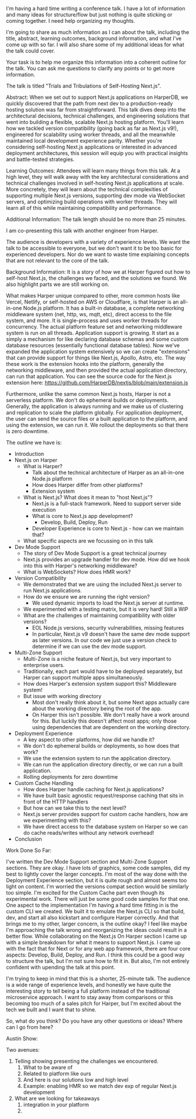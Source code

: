 I'm having a hard time writing a conference talk. I have a lot of information and many ideas for structure/flow but just nothing is quite sticking or coming together. I need help organizing my thoughts.

I'm going to share as much information as I can about the talk, including the title, abstract, learning outcomes, background information, and what I've come up with so far. I will also share some of my additional ideas for what the talk could cover. 

Your task is to help me organize this information into a coherent outline for the talk. You can ask me questions to clarify any points or to get more information.

The talk is titled "Trials and Tribulations of Self-Hosting Next.js".

Abstract:
When we set out to support Next.js applications on HarperDB, we quickly discovered that the path from next dev to a production-ready hosting solution was far from straightforward. This talk dives deep into the architectural decisions, technical challenges, and engineering solutions that went into building a flexible, scalable Next.js hosting platform. You'll learn how we tackled version compatibility (going back as far as Next.js v9!), engineered for scalability using worker threads, and all the meanwhile maintained local development experience parity. Whether you're considering self-hosting Next.js applications or interested in advanced deployment architectures, this session will equip you with practical insights and battle-tested strategies.

Learning Outcomes:
Attendees will learn many things from this talk. At a high level, they will walk away with the key architectural considerations and technical challenges involved in self-hosting Next.js applications at scale. More concretely, they will learn about the technical complexities of supporting multiple Next.js versions, supporting dev mode via WebSocket servers, and optimizing build operations with worker threads. They will learn all of this while maintaining compatibility and performance.

Additional Information:
The talk length should be no more than 25 minutes.

I am co-presenting this talk with another engineer from Harper.

The audience is developers with a variety of experience levels. We want the talk to be accessible to everyone, but we don't want it to be too basic for experienced developers. Nor do we want to waste time explaining concepts that are not relevant to the core of the talk.

Background Information:
It is a story of how we at Harper figured out how to self-host Next.js, the challenges we faced, and the solutions we found. We also highlight parts we are still working on.

What makes Harper unique compared to other, more common hosts like Vercel, Netlify, or self-hosted on AWS or Cloudflare, is that Harper is an all-in-one Node.js platform. It has a built-in database, a complete networking middleware system (net, http, ws, mqtt, etc), direct access to the file system, and more. It is single-process and uses worker threads for concurrency. The actual platform feature set and networking middleware system is run on all threads. Application support is growing. It start as a simply a mechanism for like declaring database schemas and some custom database resources (essentially functional database tables). Now we've expanded the application system extensively so we can create "extensions" that can provide support for things like Next.js, Apollo, Astro, etc. The way these work is the extension hooks into the platform, generally the networking middleware, and then provided the actual application directory, can run that application. You can see the source code for the Next.js extension here: https://github.com/HarperDB/nextjs/blob/main/extension.js

Furthermore, unlike the same common Next.js hosts, Harper is not a serverless platform. We don't do ephemeral builds or deployments. Generally, the application is always running and we make us of clustering and replication to scale the platform globally. For application deployment, the user can send the source files or a built application to the platform, and using the extension, we can run it. We rollout the deployments so that there is zero downtime.

The outline we have is:
- Introduction
- Next.js on Harper
  - What is Harper?
    - Talk about the technical architecture of Harper as an all-in-one Node.js platform
    - How does Harper differ from other platforms?
    - Extension system
  - What is Next.js? What does it mean to "host Next.js"?
    - Next.js is a full-stack framework. Need to support server side execution
    - What is core to Next.js app development? 
      - Develop, Build, Deploy, Run
    - Developer Experience is core to Next.js - how can we maintain that?
  - What specific aspects are we focussing on in this talk
- Dev Mode Support
  - The story of Dev Mode Support is a great technical journey
  - Next.js provides an upgrade handler for dev mode. How did we hook into this with Harper's networking middleware?
  - What is WebSockets? How does HMR work?
- Version Compatibility
  - We demonstrated that we are using the included Next.js server to run Next.js applications.
  - How do we ensure we are running the right version?
    - We used dynamic imports to load the Next.js server at runtime.
  - We experimented with a testing matrix, but it is very hard! Still a WIP
  - What are the challenges of maintaining compatibility with older versions?
    - EOL Node.js versions, security vulnerabilities, missing features
    - In particular, Next.js v9 doesn't have the same dev mode support as later versions. In our code we just use a version check to determine if we can use the dev mode support. 
- Multi-Zone Support
  - Multi-Zone is a niche feature of Next.js, but very important to enterprise users.
  - Traditionally, each part would have to be deployed separately, but Harper can support multiple apps simultaneously.
  - How does Harper's extension system support this? Middleware system!
  - But issue with working directory
    - Most don't really think about it, but some Next apps actually care about the working directory being the root of the app.
    - On Harper this isn't possible. We don't really have a work around for this. But luckily this doesn't affect most apps; only those using dependencies that are dependent on the working directory.
- Deployment Experience
  - A key aspect to other platforms, how did we handle it?
  - We don't do ephemeral builds or deployments, so how does that work?
  - We use the extension system to run the application directory.
  - We can run the application directory directly, or we can run a built application.
  - Rolling deployments for zero downtime
- Custom Cache Handling
  - How does Harper handle caching for Next.js applications?
  - We have built basic agnostic request/response caching that sits in front of the HTTP handlers
  - But how can we take this to the next level?
  - Next.js server provides support for custom cache handlers, how are we experimenting with this?
  - We have direct access to the database system on Harper so we can do cache reads/writes without any network overhead!
- Conclusion

Work Done So Far:

I've written the Dev Mode Support section and Multi-Zone Support sections. They are okay. I have lots of graphics, some code samples, did my best to lightly cover the larger concepts. I'm most of the way done with the Deployment Experience section, but it is quite rough and almost seems too light on content. I'm worried the versions compat section would be similarly too simple. I'm excited for the Custom Cache part even though its experimental work. There will just be some good code samples for that one. One aspect to the implementation I'm having a hard time fitting in is the custom CLI we created. We built it to emulate the Next.js CLI so that build, dev, and start all also kickstart and configure Harper correctly. And that brings me to my other, larger concern, is the outline okay? I feel like maybe I'm approaching the talk wrong and reorganizing the ideas could result in a better flow. While collaborating on the Next.js On Harper section I came up with a simple breakdown for what it means to support Next.js. I came up with the fact that for Next or for any web app framework, there are four core aspects: Develop, Build, Deploy, and Run. I think this could be a good way to structure the talk, but I'm not sure how to fit it in. But also, I'm not entirely confident with upending the talk at this point. 

I'm trying to keep in mind that this is a shorter, 25-minute talk. The audience is a wide range of experience levels, and honestly we have quite the interesting story to tell being a full platform instead of the traditional microservice approach. I want to stay away from comparisons or this becoming too much of a sales pitch for Harper, but I'm excited about the tech we built and I want that to shine.

So, what do you think? Do you have any other questions or ideas? Where can I go from here? 



Austin Show:

Two avenues:
1. Telling showing presenting the challenges we encountered.
   1. What to be aware of
   2. Related to platform like ours
   3. And here is our solutions low and high level
   4. Example: enabling HMR so we match dev exp of regular Next.js development
2. What are we looking for takeaways
   1. integration in _your_ platform
   2. 